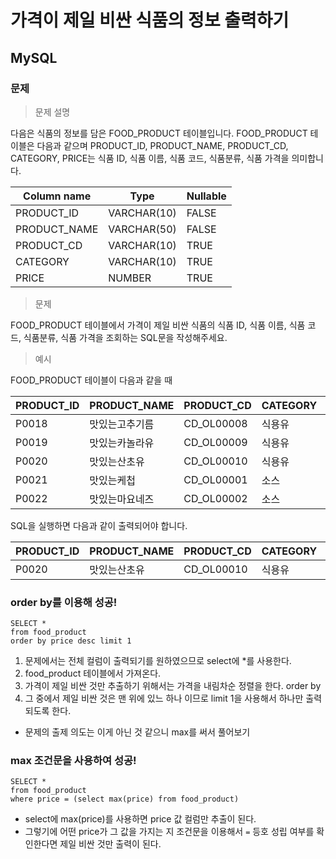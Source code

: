 # 가격이 제일 비싼 식품의 정보 출력하기
## MySQL
### 문제
>문제 설명

다음은 식품의 정보를 담은 FOOD_PRODUCT 테이블입니다. FOOD_PRODUCT 테이블은 다음과 같으며 PRODUCT_ID, PRODUCT_NAME, PRODUCT_CD, CATEGORY, PRICE는 식품 ID, 식품 이름, 식품 코드, 식품분류, 식품 가격을 의미합니다.

|Column name|	Type|	Nullable
|-----|---------|-----
|PRODUCT_ID	|VARCHAR(10)|	FALSE
|PRODUCT_NAME|	VARCHAR(50)|	FALSE
|PRODUCT_CD|	VARCHAR(10)|	TRUE
|CATEGORY|	VARCHAR(10)|	TRUE
|PRICE|	NUMBER	|TRUE

>문제

FOOD_PRODUCT 테이블에서 가격이 제일 비싼 식품의 식품 ID, 식품 이름, 식품 코드, 식품분류, 식품 가격을 조회하는 SQL문을 작성해주세요.

> 예시

FOOD_PRODUCT 테이블이 다음과 같을 때

|PRODUCT_ID	|PRODUCT_NAME|	PRODUCT_CD|	CATEGORY|	PRICE
|---------|-----------|-----------|---------|--------
|P0018|	맛있는고추기름|	CD_OL00008|	식용유|	6100
|P0019|	맛있는카놀라유|	CD_OL00009|	식용유|	5100
|P0020|	맛있는산초유|	CD_OL00010|	식용유|	6500
|P0021|	맛있는케첩|	CD_OL00001|	소스	|4500
|P0022|	맛있는마요네즈|	CD_OL00002|	소스|	4700

SQL을 실행하면 다음과 같이 출력되어야 합니다.

|PRODUCT_ID	|PRODUCT_NAME	|PRODUCT_CD|	CATEGORY|	PRICE
|---|----|----|---|----
|P0020	|맛있는산초유	|CD_OL00010|	식용유	|6500

### order by를 이용해 성공!
```
SELECT *
from food_product
order by price desc limit 1
```
1. 문제에서는 전체 컬럼이 출력되기를 원하였으므로 select에 *를 사용한다.
2. food_product 테이블에서 가져온다.
3. 가격이 제일 비싼 것만 추출하기 위해서는 가격을 내림차순 정렬을 한다. order by
4. 그 중에서 제일 비싼 것은 맨 위에 있느 하나 이므로 limit 1을 사용해서 하나만 출력되도록 한다.

- 문제의 출제 의도는 이게 아닌 것 같으니 max를 써서 풀어보기

### max 조건문을 사용하여 성공!
```
SELECT *
from food_product
where price = (select max(price) from food_product)
```
- select에 max(price)를 사용하면 price 값 컬럼만 추출이 된다.
- 그렇기에 어떤 price가 그 값을 가지는 지 조건문을 이용해서 `=` 등호 성립 여부를 확인한다면 제일 비싼 것만 출력이 된다.